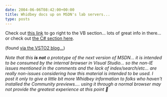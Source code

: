 ```yaml
---
date: 2004-06-06T08:42:00+00:00
title: Whidbey docs up on MSDN's lab servers...
type: posts
---
```

Check out [this link](https://whidbey.msdn.microsoft.com/library/en-us/dv_vbcn/html/d7e97396-7f42-4873-a81c-4ebcc4b6ca02.asp) to go right to the VB section... lots of great info in there... or check out [the C# section here](https://whidbey.msdn.microsoft.com/library/en-us/dv_cscon/html/9bc638b4-757d-43e6-b87b-65a3fa6b787b.asp).

(found [via the VSTO2 blog...](https://weblogs.asp.net/vsto2/archive/2004/06/05/149389.aspx))

_Note that this **is not** a prototype of the next version of MSDN... it is intended to be consumed by the internal browser in Visual Studio... so the non-IE issues mentioned in the comments and the lack of index/search/etc... are really non-issues considering how this material is intended to be used. I post it only to give a little bit more Whidbey information to folks who haven't installed the Community previews.... using it through a normal browser may not provide the greatest experience at this point 🙂_
